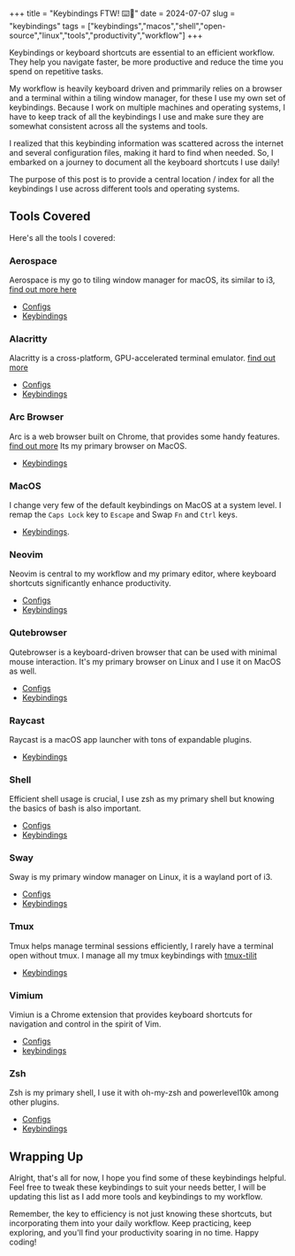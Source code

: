 +++
title = "Keybindings FTW! ⌨️🥂"
date = 2024-07-07
slug = "keybindings"
tags = ["keybindings","macos","shell","open-source","linux","tools","productivity","workflow"]
+++

Keybindings or keyboard shortcuts are essential to an efficient workflow.
They help you navigate faster, be more productive and reduce the time you spend on repetitive tasks.

My workflow is heavily keyboard driven and primmarily relies on a browser and a terminal within a tiling window manager, for these I use my own set of keybindings. Because I work on multiple machines and operating systems, I have to keep track of all the keybindings I use and make sure they are somewhat consistent across all the systems and tools.

I realized that this keybinding information was scattered across the internet and several configuration files, making it hard to find when needed. So, I embarked on a journey to document all the keyboard shortcuts I use daily!

The purpose of this post is to provide a central location / index for all the keybindings I use across different tools and operating systems.

## Tools Covered

Here's all the tools I covered:

### Aerospace

Aerospace is my go to tiling window manager for macOS, its similar to i3, [find out more here](https://github.com/nikitabobko/AeroSpace)

- [Configs](https://github.com/2KAbhishek/mac2k/blob/main/config/aerospace/aerospace.toml)
- [Keybindings](https://github.com/2KAbhishek/mac2k/blob/main/docs/aerospace.md)

### Alacritty

Alacritty is a cross-platform, GPU-accelerated terminal emulator. [find out more](https://github.com/alacritty/alacritty)

- [Configs](https://github.com/2KAbhishek/dots2k/tree/main/config/alacritty)
- [Keybindings](https://github.com/2KAbhishek/dots2k/tree/main/docs/alacritty.md)

### Arc Browser

Arc is a web browser built on Chrome, that provides some handy features. [find out more](https://arc.net/)
Its my primary browser on MacOS.

- [Keybindings](https://github.com/2KAbhishek/mac2k/blob/main/docs/arc.md)

### MacOS

I change very few of the default keybindings on MacOS at a system level.
I remap the `Caps Lock` key to `Escape` and Swap `Fn` and `Ctrl` keys.

- [Keybindings](https://github.com/2KAbhishek/mac2k/blob/main/docs/macos.md).

### Neovim

Neovim is central to my workflow and my primary editor, where keyboard shortcuts significantly enhance productivity.

- [Configs](https://github.com/2kabhishek/nvim2k)
- [Keybindings](https://github.com/2KAbhishek/nvim2k/blob/main/docs/keybindings.md)

### Qutebrowser

Qutebrowser is a keyboard-driven browser that can be used with minimal mouse interaction.
It's my primary browser on Linux and I use it on MacOS as well.

- [Configs](https://github.com/2kabhishek/qute2k)
- [Keybindings](https://github.com/2KAbhishek/qute2k/blob/main/docs/keybindings.md)

### Raycast

Raycast is a macOS app launcher with tons of expandable plugins.

- [Keybindings](https://github.com/2KAbhishek/mac2k/blob/main/docs/raycast.md)

### Shell

Efficient shell usage is crucial, I use zsh as my primary shell but knowing the basics of bash is also important.

- [Configs](https://github.com/2KAbhishek/dots2k/tree/main/config/shell)
- [Keybindings](https://github.com/2KAbhishek/dots2k/blob/main/docs/shell.md)

### Sway

Sway is my primary window manager on Linux, it is a wayland port of i3.

- [Configs](https://github.com/2kabhishek/sway2k)
- [Keybindings](https://github.com/2KAbhishek/sway2k/blob/main/docs/keybindings.md)

### Tmux

Tmux helps manage terminal sessions efficiently, I rarely have a terminal open without tmux.
I manage all my tmux keybindings with [tmux-tilit](https://github.com/2KAbhishek/tmux-tilit)

- [Keybindings](https://github.com/2KAbhishek/tmux-tilit/blob/main/docs/keybindings.md)

### Vimium

Vimiun is a Chrome extension that provides keyboard shortcuts for navigation and control in the spirit of Vim.

- [Configs](https://github.com/2KAbhishek/dots2k/tree/main/config/vimium.json)
- [keybindings](https://github.com/2KAbhishek/dots2k/blob/main/docs/vimium.md)

### Zsh

Zsh is my primary shell, I use it with oh-my-zsh and powerlevel10k among other plugins.

- [Configs](https://github.com/2KAbhishek/dots2k/tree/main/config/zsh/keys.zsh)
- [Keybindings](https://github.com/2KAbhishek/dots2k/blob/main/docs/zsh.md)

## Wrapping Up

Alright, that's all for now, I hope you find some of these keybindings helpful.
Feel free to tweak these keybindings to suit your needs better, I will be updating this list as I add more tools and keybindings to my workflow.

Remember, the key to efficiency is not just knowing these shortcuts, but incorporating them into your daily workflow.
Keep practicing, keep exploring, and you'll find your productivity soaring in no time. Happy coding!
